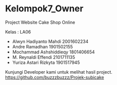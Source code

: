 # Kelompok7_Owner

Project Website Cake Shop Online

Kelas : LA06
- Alwyn Hadiyanto Mahdi 2001602234
- Andre Ramadhan 1901502155
- Mochammad Ashshiddieqy 1801406654
- M. Reynaldi Effendi 2101711135
- Yuriza Astari Rizkyta 1901517945

Kunjungi Developer kami untuk melihat hasil project.
https://github.com/buzzzbuzzz/Projek-subicake
